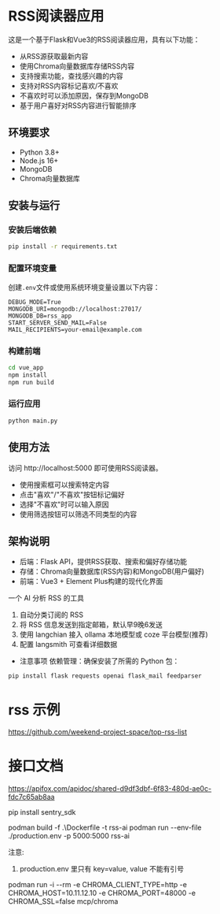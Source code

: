 # RSS阅读器应用

这是一个基于Flask和Vue3的RSS阅读器应用，具有以下功能：

- 从RSS源获取最新内容
- 使用Chroma向量数据库存储RSS内容
- 支持搜索功能，查找感兴趣的内容
- 支持对RSS内容标记喜欢/不喜欢
- 不喜欢时可以添加原因，保存到MongoDB
- 基于用户喜好对RSS内容进行智能排序

## 环境要求

- Python 3.8+
- Node.js 16+
- MongoDB
- Chroma向量数据库

## 安装与运行

### 安装后端依赖

```bash
pip install -r requirements.txt
```

### 配置环境变量

创建`.env`文件或使用系统环境变量设置以下内容：

```
DEBUG_MODE=True
MONGODB_URI=mongodb://localhost:27017/
MONGODB_DB=rss_app
START_SERVER_SEND_MAIL=False
MAIL_RECIPIENTS=your-email@example.com
```

### 构建前端

```bash
cd vue_app
npm install
npm run build
```

### 运行应用

```bash
python main.py
```

## 使用方法

访问 http://localhost:5000 即可使用RSS阅读器。

- 使用搜索框可以搜索特定内容
- 点击"喜欢"/"不喜欢"按钮标记偏好
- 选择"不喜欢"时可以输入原因
- 使用筛选按钮可以筛选不同类型的内容

## 架构说明

- 后端：Flask API，提供RSS获取、搜索和偏好存储功能
- 存储：Chroma向量数据库(RSS内容)和MongoDB(用户偏好)
- 前端：Vue3 + Element Plus构建的现代化界面

一个 AI 分析 RSS 的工具

1. 自动分类订阅的 RSS
2. 将 RSS 信息发送到指定邮箱，默认早9晚6发送
3. 使用 langchian 接入 ollama 本地模型或 coze 平台模型(推荐)
4. 配置 langsmith 可查看详细数据

* 注意事项
依赖管理：确保安装了所需的 Python 包：

`pip install flask requests openai flask_mail feedparser`

# rss 示例
https://github.com/weekend-project-space/top-rss-list

# 接口文档
https://apifox.com/apidoc/shared-d9df3dbf-6f83-480d-ae0c-fdc7c65ab8aa


pip install sentry_sdk

podman build -f .\Dockerfile -t rss-ai
podman run --env-file ./production.env -p 5000:5000 rss-ai

注意:
1. production.env 里只有 key=value, value 不能有引号

podman run -i --rm -e CHROMA_CLIENT_TYPE=http -e CHROMA_HOST=10.11.12.10 -e CHROMA_PORT=48000 -e CHROMA_SSL=false mcp/chroma